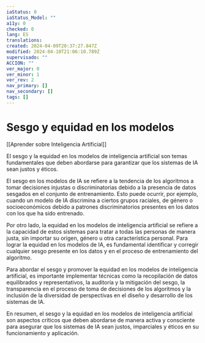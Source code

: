 ```yaml
---
iaStatus: 0
iaStatus_Model: ""
a11y: 0
checked: 0
lang: ES
translations: 
created: 2024-04-09T20:37:27.847Z
modified: 2024-04-10T21:06:10.789Z
supervisado: ""
ACCION: ""
ver_major: 0
ver_minor: 1
ver_rev: 2
nav_primary: []
nav_secondary: []
tags: []
---
```

# Sesgo y equidad en los modelos

[[Aprender sobre Inteligencia Artificial]]

El sesgo y la equidad en los modelos de inteligencia artificial son temas fundamentales que deben abordarse para garantizar que los sistemas de IA sean justos y éticos.

El sesgo en los modelos de IA se refiere a la tendencia de los algoritmos a tomar decisiones injustas o discriminatorias debido a la presencia de datos sesgados en el conjunto de entrenamiento. Esto puede ocurrir, por ejemplo, cuando un modelo de IA discrimina a ciertos grupos raciales, de género o socioeconómicos debido a patrones discriminatorios presentes en los datos con los que ha sido entrenado.

Por otro lado, la equidad en los modelos de inteligencia artificial se refiere a la capacidad de estos sistemas para tratar a todas las personas de manera justa, sin importar su origen, género u otra característica personal. Para lograr la equidad en los modelos de IA, es fundamental identificar y corregir cualquier sesgo presente en los datos y en el proceso de entrenamiento del algoritmo.

Para abordar el sesgo y promover la equidad en los modelos de inteligencia artificial, es importante implementar técnicas como la recopilación de datos equilibrados y representativos, la auditoría y la mitigación del sesgo, la transparencia en el proceso de toma de decisiones de los algoritmos y la inclusión de la diversidad de perspectivas en el diseño y desarrollo de los sistemas de IA.

En resumen, el sesgo y la equidad en los modelos de inteligencia artificial son aspectos críticos que deben abordarse de manera activa y consciente para asegurar que los sistemas de IA sean justos, imparciales y éticos en su funcionamiento y aplicación.
